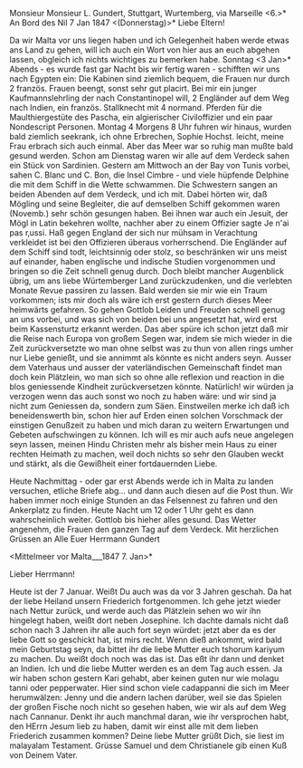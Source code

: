 Monsieur Monsieur L. Gundert, Stuttgart, Wurtemberg, via Marseille 
<6.>* An Bord des Nil 7 Jan 1847
 <(Donnerstag)>*
Liebe Eltern!

Da wir Malta vor uns liegen haben und ich Gelegenheit haben werde etwas ans Land zu gehen, will ich auch ein Wort von hier aus an euch abgehen lassen, obgleich ich nichts wichtiges zu bemerken habe. Sonntag <3 Jan>* Abends - es wurde fast gar Nacht bis wir fertig waren - schifften wir uns nach Egypten ein: Die Kabinen sind ziemlich bequem, die Frauen nur durch 2 französ. Frauen beengt, sonst sehr gut placirt. Bei mir ein junger Kaufmannslehrling der nach Constantinopel will, 2 Engländer auf dem Weg nach Indien, ein französ. Stallknecht mit 4 normand. Pferden für die Maulthiergestüte des Pascha, ein algierischer Civiloffizier und ein paar Nondescript Personen. Montag 4 Morgens 8 Uhr fuhren wir hinaus, wurden bald ziemlich seekrank, ich ohne Erbrechen, Sophie Hochst. leicht, meine Frau erbrach sich auch einmal. Aber das Meer war so ruhig man mußte bald gesund werden. Schon am Dienstag waren wir alle auf dem Verdeck sahen ein Stück von Sardinien. Gestern am Mittwoch an der Bay von Tunis vorbei, sahen C. Blanc und C. Bon, die Insel Cimbre - und viele hüpfende Delphine die mit dem Schiff in die Wette schwammen. Die Schwestern sangen an beiden Abenden auf dem Verdeck, und ich mit. Dabei hörten wir, daß Mögling und seine Begleiter, die auf demselben Schiff gekommen waren (Novemb.) sehr schön gesungen haben. Bei ihnen war auch ein Jesuit, der Mögl in Latin bekehren wollte, nachher aber zu einem Offizier sagte Je n'ai pas r‚ussi. Haß gegen England der sich nur mühsam in Verachtung verkleidet ist bei den Offizieren überaus vorherrschend. Die Engländer auf dem Schiff sind todt, leichtsinnig oder stolz, so beschränken wir uns meist auf einander, haben englische und indische Studien vorgenommen und bringen so die Zeit schnell genug durch. Doch bleibt mancher Augenblick übrig, um ans liebe Würtemberger Land zurückzudenken, und die verlebten Monate Revue passiren zu lassen. Bald werden sie mir wie ein Traum vorkommen; ists mir doch als wäre ich erst gestern durch dieses Meer heimwärts gefahren. So gehen Gottlob Leiden und Freuden schnell genug an uns vorbei, und was sich von beiden bei uns angesetzt hat, wird erst beim Kassensturtz erkannt werden. Das aber spüre ich schon jetzt daß mir die Reise nach Europa von großem Segen war, indem sie mich wieder in die Zeit zurückversetzte wo man ohne selbst was zu thun von allen rings umher nur Liebe genießt, und sie annimmt als könnte es nicht anders seyn. Ausser dem Vaterhaus und ausser der vaterländischen Gemeinschaft findet man doch kein Plätzlein, wo man sich so ohne alle reflexion und reaction in die blos geniessende Kindheit zurückversetzen könnte. Natürlich! wir würden ja verzogen wenn das auch sonst wo noch zu haben wäre: und wir sind ja nicht zum Geniessen da, sondern zum Säen. Einstweilen merke ich daß ich beneidenswerth bin, schon hier auf Erden einen solchen Vorschmack der einstigen Genußzeit zu haben und mich daran zu weitern Erwartungen und Gebeten aufschwingen zu können. Ich will es mir auch aufs neue angelegen seyn lassen, meinen Hindu Christen mehr als bisher mein Haus zu einer rechten Heimath zu machen, weil doch nichts so sehr den Glauben weckt und stärkt, als die Gewißheit einer fortdauernden Liebe.

Heute Nachmittag - oder gar erst Abends werde ich in Malta zu landen versuchen, etliche Briefe abg... und dann auch diesen auf die Post thun. Wir haben immer noch einige Stunden an das Felsennest zu fahren und den Ankerplatz zu finden. Heute Nacht um 12 oder 1 Uhr geht es dann wahrscheinlich weiter. Gottlob bis hieher alles gesund. Das Wetter angenehm, die Frauen den ganzen Tag auf dem Verdeck.
Mit herzlichen Grüssen an Alle
 Euer Herrmann Gundert


<Mittelmeer vor Malta___1847 7. Jan>*

Lieber Herrmann!

Heute ist der 7 Januar. Weißt Du auch was da vor 3 Jahren geschah. Da hat der liebe Heiland unsern Friederich fortgenommen. Ich gehe jetzt wieder nach Nettur zurück, und werde auch das Plätzlein sehen wo wir ihn hingelegt haben, weißt dort neben Josephine. Ich dachte damals nicht daß schon nach 3 Jahren ihr alle auch fort seyn würdet: jetzt aber da es der liebe Gott so geschickt hat, ist mirs recht. Wenn dieß ankommt, wird bald mein Geburtstag seyn, da bittet ihr die liebe Mutter euch tshorum kariyum zu machen. Du weißt doch noch was das ist. Das eßt ihr dann und denket an Indien. Ich und die liebe Mutter werden es an dem Tag auch essen. Ja wir haben schon gestern Kari gehabt, aber keinen guten nur wie molagu tanni oder pepperwater. Hier sind schon viele cadappanni die sich im Meer herumwälzen: Jenny und die andern lachen darüber, weil sie das Spielen der großen Fische noch nicht so gesehen haben, wie wir als auf dem Weg nach Cannanur. Denkt ihr auch manchmal daran, wie ihr versprochen habt, den HErrn Jesum lieb zu haben, damit wir einst alle mit dem lieben Friederich zusammen kommen? Deine liebe Mutter grüßt Dich, sie liest im malayalam Testament. Grüsse Samuel und dem Christianele gib einen Kuß von Deinem Vater.

